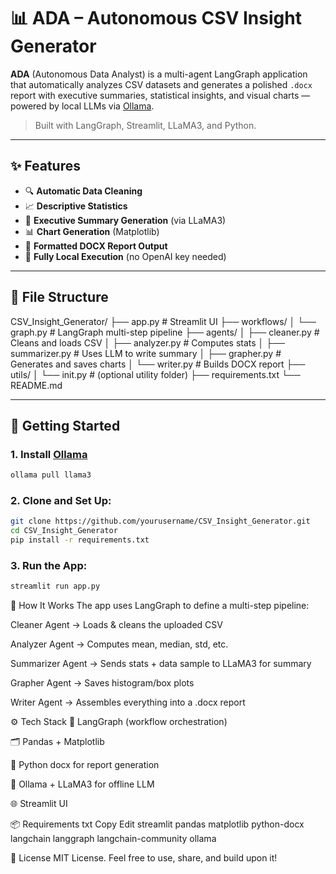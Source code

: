 # 📊 ADA – Autonomous CSV Insight Generator

**ADA** (Autonomous Data Analyst) is a multi-agent LangGraph application that automatically analyzes CSV datasets and generates a polished `.docx` report with executive summaries, statistical insights, and visual charts — powered by local LLMs via [Ollama](https://ollama.com/).

> Built with LangGraph, Streamlit, LLaMA3, and Python.

---

## ✨ Features

- 🔍 **Automatic Data Cleaning**
- 📈 **Descriptive Statistics**
- 🧠 **Executive Summary Generation** (via LLaMA3)
- 📊 **Chart Generation** (Matplotlib)
- 📄 **Formatted DOCX Report Output**
- 🤖 **Fully Local Execution** (no OpenAI key needed)

---

## 📁 File Structure

CSV_Insight_Generator/
├── app.py # Streamlit UI
├── workflows/
│ └── graph.py # LangGraph multi-step pipeline
├── agents/
│ ├── cleaner.py # Cleans and loads CSV
│ ├── analyzer.py # Computes stats
│ ├── summarizer.py # Uses LLM to write summary
│ ├── grapher.py # Generates and saves charts
│ └── writer.py # Builds DOCX report
├── utils/
│ └── init.py # (optional utility folder)
├── requirements.txt
└── README.md


---

## 🚀 Getting Started

### 1. Install [Ollama](https://ollama.com/download)

```bash
ollama pull llama3
```

### 2. Clone and Set Up:
```bash
git clone https://github.com/yourusername/CSV_Insight_Generator.git
cd CSV_Insight_Generator
pip install -r requirements.txt
```

### 3. Run the App:
```bash
streamlit run app.py
```

🧠 How It Works
The app uses LangGraph to define a multi-step pipeline:

Cleaner Agent → Loads & cleans the uploaded CSV

Analyzer Agent → Computes mean, median, std, etc.

Summarizer Agent → Sends stats + data sample to LLaMA3 for summary

Grapher Agent → Saves histogram/box plots

Writer Agent → Assembles everything into a .docx report

⚙️ Tech Stack
🧠 LangGraph (workflow orchestration)

🗂️ Pandas + Matplotlib

📝 Python docx for report generation

🧠 Ollama + LLaMA3 for offline LLM

🌐 Streamlit UI

📦 Requirements
txt
Copy
Edit
streamlit
pandas
matplotlib
python-docx
langchain
langgraph
langchain-community
ollama

📜 License
MIT License. Feel free to use, share, and build upon it!


